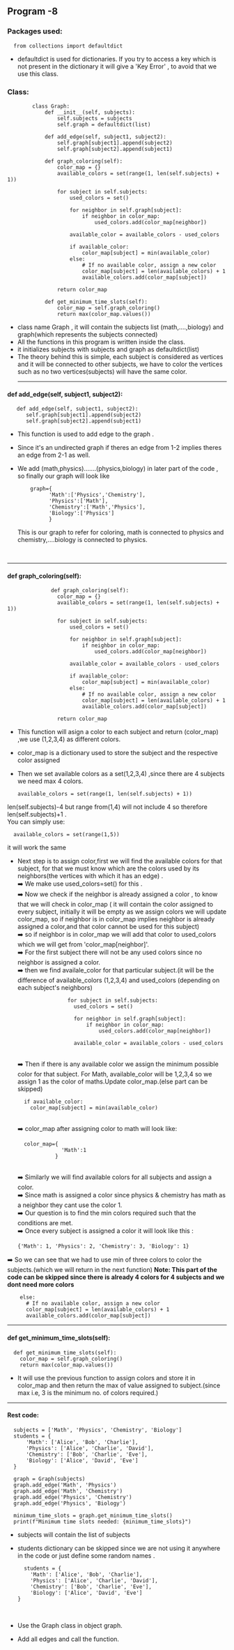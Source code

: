 <h2><b>Program -8</b></h2>

<h3>Packages used:</h3>

      from collections import defaultdict

* defaultdict is used for dictionaries. If you try to access a key which is not present in the dictionary it will give a 'Key Error' , to avoid that we use this class.

<h3>Class:</h3>

            class Graph:
                def __init__(self, subjects):
                    self.subjects = subjects
                    self.graph = defaultdict(list)
            
                def add_edge(self, subject1, subject2):
                    self.graph[subject1].append(subject2)
                    self.graph[subject2].append(subject1)
            
                def graph_coloring(self):
                    color_map = {}
                    available_colors = set(range(1, len(self.subjects) + 1))
            
                    for subject in self.subjects:
                        used_colors = set()
            
                        for neighbor in self.graph[subject]:
                            if neighbor in color_map:
                                used_colors.add(color_map[neighbor])
            
                        available_color = available_colors - used_colors
            
                        if available_color:
                            color_map[subject] = min(available_color)
                        else:
                            # If no available color, assign a new color
                            color_map[subject] = len(available_colors) + 1
                            available_colors.add(color_map[subject])
            
                    return color_map
            
                def get_minimum_time_slots(self):
                    color_map = self.graph_coloring()
                    return max(color_map.values())


* class name Graph , it will contain the subjects list (math,....,biology) and graph(which represents the subjects connected)
* All the functions in this program is written inside the class.
* it initializes subjects with subjects and graph as defaultdict(list)
* The theory behind this is simple, each subject is considered as vertices and it will be connected to other subjects, we have to color the vertices such as no two vertices(subjects) will have the same color.
<br><hr>
<h4> def add_edge(self, subject1, subject2):</h4>

       def add_edge(self, subject1, subject2):
          self.graph[subject1].append(subject2)
          self.graph[subject2].append(subject1)
* This function is used to add edge to the graph .
* Since it's an undirected graph if theres an edge from 1-2 implies theres an edge from 2-1 as well.
* We add (math,physics).......(physics,biology) in later part of the code , so finally our graph will look like
  <br>

          graph={
                'Math':['Physics','Chemistry'],
                'Physics':['Math'],
                'Chemistry':['Math','Physics'],
                'Biology':['Physics']
                }
  This is our graph to refer for coloring, math is connected to physics and chemistry,....biology is connected to physics.

<br>
<hr>
<h4> def graph_coloring(self):</h4>

                  def graph_coloring(self):
                    color_map = {}
                    available_colors = set(range(1, len(self.subjects) + 1))
            
                    for subject in self.subjects:
                        used_colors = set()
            
                        for neighbor in self.graph[subject]:
                            if neighbor in color_map:
                                used_colors.add(color_map[neighbor])
            
                        available_color = available_colors - used_colors
            
                        if available_color:
                            color_map[subject] = min(available_color)
                        else:
                            # If no available color, assign a new color
                            color_map[subject] = len(available_colors) + 1
                            available_colors.add(color_map[subject])
            
                    return color_map
* This function will asign a color to each subject and return (color_map) ,we use (1,2,3,4) as different colors.
* color_map is a dictionary used to store the subject and the respective color assigned
* Then we set available colors as a set(1,2,3,4) ,since there are 4 subjects we need max 4 colors.

      available_colors = set(range(1, len(self.subjects) + 1))
 len(self.subjects)-4 but range from(1,4) will not include 4 so therefore len(self.subjects)+1 .
 <br> You can simply use:

      available_colors = set(range(1,5))
  it will work the same

* Next step is to assign color,first we will find the available colors for that subject, for that we must know which are the colors used by its neighbors(the vertices with which it has an edge) .
  <br>➡️ We make use used_colors=set() for this .
  <br>➡️ Now we check if the neighbor is already assigned a color , to know that we will check in color_map ( it will contain the color assigned to every subject, initially it will be empty as we assign colors we will update color_map, so if neighbor is in color_map implies neighbor is already assigned a color,and that color cannot be used for this subject)
  <br>➡️ so if neighbor is in color_map we will add that color to used_colors which we will get from 'color_map[neighbor]'.
  <br>➡️ For the first subject there will not be any used colors since no neighbor is assigned a color.
  <br>➡️ then we find availale_color for that particular subject.(it will be the difference of available_colors (1,2,3,4) and used_colors (depending on each subject's neighbors)

                      for subject in self.subjects:
                        used_colors = set()
            
                        for neighbor in self.graph[subject]:
                            if neighbor in color_map:
                                used_colors.add(color_map[neighbor])
            
                        available_color = available_colors - used_colors
  <br>➡️ Then if there is any available color we assign the minimum possible color for that subject. For Math, available_color will be 1,2,3,4 so we assign 1 as the color of maths.Update color_map.(else part can be skipped)

        if available_color:
          color_map[subject] = min(available_color)
  
  <br>➡️ color_map after assigning color to math will look like:

        color_map={
                    'Math':1
                  }
  <br>➡️ Similarly we will find available colors for all subjects and assign a color.
  <br>➡️ Since math is assigned a color since physics & chemistry has math as a neighbor they cant use the color 1.
  <br>➡️ Our question is to find the min colors required such that the conditions are met.
  <br>➡️ Once every subject is assigned a color it will look like this :

      {'Math': 1, 'Physics': 2, 'Chemistry': 3, 'Biology': 1}
➡️ So we can see that we had to use min of three colors to color the subjects.(which we will return in the next function)
<b>Note: This part of the code can be skipped since there is already 4 colors for 4 subjects and we dont need more colors</b>

        else:
          # If no available color, assign a new color
          color_map[subject] = len(available_colors) + 1
          available_colors.add(color_map[subject])


<hr>
<h4> def get_minimum_time_slots(self):</h4>

      def get_minimum_time_slots(self):
        color_map = self.graph_coloring()
        return max(color_map.values())
* It will use the previous function to assign colors and store it in color_map and then return the max of value assigned to subject.(since max i.e, 3 is the minimum no. of colors required.)
<hr>
<h4> Rest code:</h4>

      subjects = ['Math', 'Physics', 'Chemistry', 'Biology']
      students = {
          'Math': ['Alice', 'Bob', 'Charlie'],
          'Physics': ['Alice', 'Charlie', 'David'],
          'Chemistry': ['Bob', 'Charlie', 'Eve'],
          'Biology': ['Alice', 'David', 'Eve']
      }
      
      graph = Graph(subjects)
      graph.add_edge('Math', 'Physics')
      graph.add_edge('Math', 'Chemistry')
      graph.add_edge('Physics', 'Chemistry')
      graph.add_edge('Physics', 'Biology')
      
      minimum_time_slots = graph.get_minimum_time_slots()
      print(f"Minimum time slots needed: {minimum_time_slots}")

* subjects will contain the list of subjects
* students dictionary can be skipped since we are not using it anywhere in the code or just define some random names .

        students = {
          'Math': ['Alice', 'Bob', 'Charlie'],
          'Physics': ['Alice', 'Charlie', 'David'],
          'Chemistry': ['Bob', 'Charlie', 'Eve'],
          'Biology': ['Alice', 'David', 'Eve']
      }

  <br>
* Use the Graph class in object graph.
* Add all edges and call the function.
  

